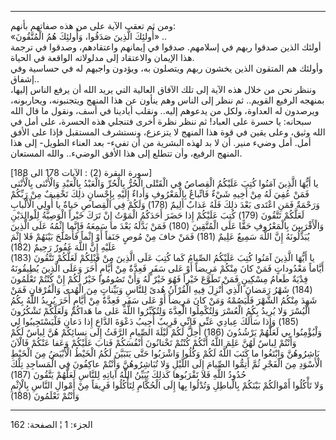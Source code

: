------------------------------------------------------------------------

ومن ثم تعقب الآية على من هذه صفاتهم بأنهم:  
«أُولئِكَ الَّذِينَ صَدَقُوا، وَأُولئِكَ هُمُ الْمُتَّقُونَ» ..  
أولئك الذين صدقوا ربهم في إسلامهم. صدقوا في إيمانهم واعتقادهم، وصدقوا في
ترجمة هذا الإيمان والاعتقاد إلى مدلولاته الواقعة في الحياة.  
وأولئك هم المتقون الذين يخشون ربهم ويتصلون به، ويؤدون واجبهم له في
حساسية وفي إشفاق..  
وننظر نحن من خلال هذه الآية إلى تلك الآفاق العالية التي يريد الله أن
يرفع الناس إليها، بمنهجه الرفيع القويم.. ثم ننظر إلى الناس وهم ينأون عن
هذا المنهج ويتجنبونه، ويحاربونه، ويرصدون له العداوة، ولكل من يدعوهم
إليه.. ونقلب أيادينا في أسف، ونقول ما قال الله سبحانه: يا حسرة على
العباد! ثم ننظر نظرة أخرى فتنجلي هذه الحسرة، على أمل في الله وثيق، وعلى
يقين في قوة هذا المنهج لا يتزعزع، ونستشرف المستقبل فإذا على الأفق أمل.
أمل وضيء منير. أن لا بد لهذه البشرية من أن تفيء- بعد العناء الطويل- إلى
هذا المنهج الرفيع، وأن تتطلع إلى هذا الأفق الوضيء.. والله المستعان.  
  
\[سورة البقرة (2) : الآيات 178 الى 188\]  
يا أَيُّهَا الَّذِينَ آمَنُوا كُتِبَ عَلَيْكُمُ الْقِصاصُ فِي الْقَتْلى الْحُرُّ بِالْحُرِّ وَالْعَبْدُ بِالْعَبْدِ
وَالْأُنْثى بِالْأُنْثى فَمَنْ عُفِيَ لَهُ مِنْ أَخِيهِ شَيْءٌ فَاتِّباعٌ بِالْمَعْرُوفِ وَأَداءٌ إِلَيْهِ بِإِحْسانٍ
ذلِكَ تَخْفِيفٌ مِنْ رَبِّكُمْ وَرَحْمَةٌ فَمَنِ اعْتَدى بَعْدَ ذلِكَ فَلَهُ عَذابٌ أَلِيمٌ (178) وَلَكُمْ فِي
الْقِصاصِ حَياةٌ يا أُولِي الْأَلْبابِ لَعَلَّكُمْ تَتَّقُونَ (179) كُتِبَ عَلَيْكُمْ إِذا حَضَرَ أَحَدَكُمُ
الْمَوْتُ إِنْ تَرَكَ خَيْراً الْوَصِيَّةُ لِلْوالِدَيْنِ وَالْأَقْرَبِينَ بِالْمَعْرُوفِ حَقًّا عَلَى الْمُتَّقِينَ
(180) فَمَنْ بَدَّلَهُ بَعْدَ ما سَمِعَهُ فَإِنَّما إِثْمُهُ عَلَى الَّذِينَ يُبَدِّلُونَهُ إِنَّ اللَّهَ سَمِيعٌ
عَلِيمٌ (181) فَمَنْ خافَ مِنْ مُوصٍ جَنَفاً أَوْ إِثْماً فَأَصْلَحَ بَيْنَهُمْ فَلا إِثْمَ عَلَيْهِ إِنَّ اللَّهَ
غَفُورٌ رَحِيمٌ (182)  
يا أَيُّهَا الَّذِينَ آمَنُوا كُتِبَ عَلَيْكُمُ الصِّيامُ كَما كُتِبَ عَلَى الَّذِينَ مِنْ قَبْلِكُمْ لَعَلَّكُمْ
تَتَّقُونَ (183) أَيَّاماً مَعْدُوداتٍ فَمَنْ كانَ مِنْكُمْ مَرِيضاً أَوْ عَلى سَفَرٍ فَعِدَّةٌ مِنْ أَيَّامٍ أُخَرَ
وَعَلَى الَّذِينَ يُطِيقُونَهُ فِدْيَةٌ طَعامُ مِسْكِينٍ فَمَنْ تَطَوَّعَ خَيْراً فَهُوَ خَيْرٌ لَهُ وَأَنْ تَصُومُوا
خَيْرٌ لَكُمْ إِنْ كُنْتُمْ تَعْلَمُونَ (184) شَهْرُ رَمَضانَ الَّذِي أُنْزِلَ فِيهِ الْقُرْآنُ هُدىً لِلنَّاسِ
وَبَيِّناتٍ مِنَ الْهُدى وَالْفُرْقانِ فَمَنْ شَهِدَ مِنْكُمُ الشَّهْرَ فَلْيَصُمْهُ وَمَنْ كانَ مَرِيضاً أَوْ عَلى
سَفَرٍ فَعِدَّةٌ مِنْ أَيَّامٍ أُخَرَ يُرِيدُ اللَّهُ بِكُمُ الْيُسْرَ وَلا يُرِيدُ بِكُمُ الْعُسْرَ وَلِتُكْمِلُوا
الْعِدَّةَ وَلِتُكَبِّرُوا اللَّهَ عَلى ما هَداكُمْ وَلَعَلَّكُمْ تَشْكُرُونَ (185) وَإِذا سَأَلَكَ عِبادِي عَنِّي
فَإِنِّي قَرِيبٌ أُجِيبُ دَعْوَةَ الدَّاعِ إِذا دَعانِ فَلْيَسْتَجِيبُوا لِي وَلْيُؤْمِنُوا بِي لَعَلَّهُمْ
يَرْشُدُونَ (186) أُحِلَّ لَكُمْ لَيْلَةَ الصِّيامِ الرَّفَثُ إِلى نِسائِكُمْ هُنَّ لِباسٌ لَكُمْ وَأَنْتُمْ لِباسٌ
لَهُنَّ عَلِمَ اللَّهُ أَنَّكُمْ كُنْتُمْ تَخْتانُونَ أَنْفُسَكُمْ فَتابَ عَلَيْكُمْ وَعَفا عَنْكُمْ فَالْآنَ بَاشِرُوهُنَّ
وَابْتَغُوا ما كَتَبَ اللَّهُ لَكُمْ وَكُلُوا وَاشْرَبُوا حَتَّى يَتَبَيَّنَ لَكُمُ الْخَيْطُ الْأَبْيَضُ مِنَ
الْخَيْطِ الْأَسْوَدِ مِنَ الْفَجْرِ ثُمَّ أَتِمُّوا الصِّيامَ إِلَى اللَّيْلِ وَلا تُبَاشِرُوهُنَّ وَأَنْتُمْ
عاكِفُونَ فِي الْمَساجِدِ تِلْكَ حُدُودُ اللَّهِ فَلا تَقْرَبُوها كَذلِكَ يُبَيِّنُ اللَّهُ آياتِهِ لِلنَّاسِ
لَعَلَّهُمْ يَتَّقُونَ (187)  
وَلا تَأْكُلُوا أَمْوالَكُمْ بَيْنَكُمْ بِالْباطِلِ وَتُدْلُوا بِها إِلَى الْحُكَّامِ لِتَأْكُلُوا فَرِيقاً مِنْ
أَمْوالِ النَّاسِ بِالْإِثْمِ وَأَنْتُمْ تَعْلَمُونَ (188)

------------------------------------------------------------------------

الجزء: 1 ¦ الصفحة: 162
